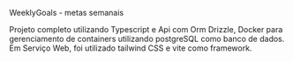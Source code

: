WeeklyGoals - metas semanais

Projeto completo utilizando Typescript e Api com Orm Drizzle, Docker para gerenciamento de containers utilizando postgreSQL como banco de dados. 
Em Serviço Web, foi utilizado tailwind CSS e vite como framework.
